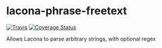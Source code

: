 lacona-phrase-freetext
======================
[![Travis](https://img.shields.io/travis/lacona/lacona-phrase-freetext.svg?style=flat)](https://travis-ci.org/lacona/lacona-addon-ordered)
[![Coverage Status](https://img.shields.io/coveralls/lacona/lacona-phrase-freetext.svg?style=flat)](https://coveralls.io/r/lacona/lacona-addon-ordered)


Allows Lacona to parse arbitrary strings, with optional regex
